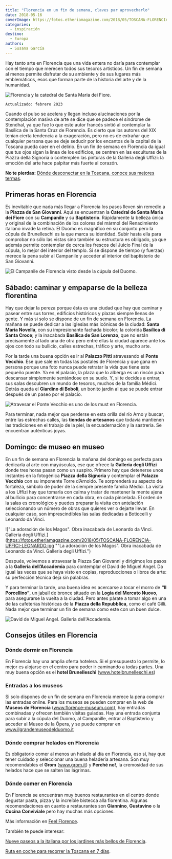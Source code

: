 ```yaml
---
title: "Florencia en un fin de semana, claves par aprovecharlo"
date: 2018-05-16
coverImage: https://fotos.etheriamagazine.com/2018/05/TOSCANA-FLORENCIA-FACHADA-CATEDRAL.jpg
categories: 
  - inspiración
destino: 
  - Europa
authors: 
  - Susana García
---
```


Hay tanto arte en Florencia que una vida entera no daría para contemplar con el tiempo 
que merecen todos sus tesoros artísticos. Un fin de semana al menos permite disfrutar de 
su ambiente y de sus lugares más emblemáticos, esos que forman parte de la historia del 
arte y de la humanidad. 

![Florencia y la catedral de Santa Maria dei Fiore.](https://fotos.etheriamagazine.com/2018/05/fin-semana-florencia-duomo.jpg "Florencia y la catedral de Santa Maria dei Fiore. © Marian Brandt")

```
Actualizado: febrero 2023
```

Cuando el pulso se acelera y llegan incluso alucinaciones por la contemplación masiva de 
arte se dice que se padece el síndrome de Stendhal, ya que fue lo que este autor francés 
sintió al contemplar la Basílica de la Santa Cruz de Florencia. Es cierto que los 
autores del XIX tenían cierta tendencia a la exageración, pero no es de extrañar que 
cualquier persona que se deje seducir por los encantos de la capital de la Toscana pueda 
caer en el delirio. En un fin de semana en Florencia da igual que tus ojos sigan la 
línea de los edificios, se centren en las esculturas de la Piazza della Signoria o 
contemplen las pinturas de la Galleria degli Uffizi: la emoción del arte hace palpitar 
más fuerte al corazón. 

**No te pierdas:** [Dónde desconectar en la Toscana, conoce sus mejores 
termas](https://etheriamagazine.com/2022/11/03/turismo-termal-toscana-italia/). 

## Primeras horas en Florencia

Es inevitable que nada más llegar a Florencia los pasos lleven sin remedio a la **Piazza 
de San Giovanni**. Aquí se encuentran la **Catedral de Santa Maria dei Fiore** con su 
**Campanile** y su **Baptisterio**. Rápidamente la belleza única y original de la 
combinación de los colores del mármol del Renacimiento italiano invade la retina. El 
Duomo es magnífico en su conjunto pero la cúpula de Brunelleschi es la que marca su 
identidad. Subir hasta ella para comprobar no sólo las vistas sino también su estructura 
es obligado, ya que además permite contemplar de cerca los frescos del Juicio Final de 
la cúpula, lo mejor del interior del templo. Si se dispone de tiempo (y fuerzas) merece 
la pena subir al Campanile y acceder al interior del baptisterio de San Giovanni. 

![El Campanile de Florencia visto desde la cúpula del Duomo.](https://fotos.etheriamagazine.com/2018/05/TOSCANA-FLORENCIA-CAMPANILLE.jpg "El Campanile de Florencia visto desde la cúpula del Duomo.")

## Sábado: caminar y empaparse de la belleza florentina

Hay que dejar la pereza porque ésta es una ciudad que hay que caminar y pasear entre sus 
torres, edificios históricos y plazas siempre llenas de gente. Y más si solo se dispone 
de un fin de semana en Florencia. La mañana se puede dedicar a las iglesias más icónicas 
de la ciudad: **Santa Maria Novella**, con su impresionante fachada bicolor; la colorida 
**Basílica di Santa Croce**; y la inacabada **Basílica de San Lorenzo**, que no están 
precisamente al lado una de otra pero entre ellas la ciudad aparece ante los ojos con 
todo su bullicio, calles estrechas, tráfico y arte, mucho arte. 

Por la tarde una buena opción es ir al **Palazzo Pitti** atravesando el **Ponte 
Vecchio**. Ese que sale en todas las postales de Florencia y que gana en persona porque 
una foto nunca puede retratar la vida que tiene este pequeño puente. Ya en el palacio, 
la plaza que lo alberga es un rincón para descansar simplemente sentándose en su suelo. 
Y, si te decides a entrar, sus salas descubren un mundo de tesoros, muchos de la familia 
Médici. Detrás queda el **Giardino di Boboli**, un bonito jardín al que se puede entrar 
después de un paseo por el palacio. 

![Atravesar el Ponte Vecchio es uno de los must en Florencia.](https://fotos.etheriamagazine.com/2018/05/TOSCANA-FLORENCIA-PONTE-VECCHIO-6.jpg "Atravesar el Ponte Vecchio es uno de los must en Florencia.")

Para terminar, nada mejor que perderse en esta orilla del río Arno y buscar, entre las 
estrechas calles, las **tiendas de artesanos** que todavía mantienen las tradiciones en 
el trabajo de la piel, la encuadernación y la sastrería. Se encuentran auténticas joyas. 

## Domingo: de museo en museo

En un fin de semana en Florencia la mañana del domingo es perfecta para dedicarla al 
arte con mayúsculas, ese que ofrece la **Galleria degli Uffizi** donde tres horas pasan 
como un suspiro. Primero hay que detenerse unos instantes en la fotogénica **Piazza 
della Signoria** y contemplar el **Palazzo Vecchio** con su imponente Torre d’Arnoldo. 
Te sorprenderá su aspecto de fortaleza, símbolo de poder de la siempre presente familia 
Médici. La visita a los Uffizi hay que tomarla con calma y tratar de mantener la mente 
ajena al bullicio para concentrarse en cada obra, en cada pincelada. El orden de la 
salas es cronológico y puedes preparar la visita con antelación seleccionando un número 
de obras que quieres ver o dejarte llevar. En cualquier caso, son imprescindibles las 
salas dedicadas a Boticcelli y Leonardo da Vinci. 

!["La adoración de los Magos". Obra inacabada de Leonardo da Vinci. Galleria degli Uffizi.](https://fotos.etheriamagazine.com/2018/05/TOSCANA-FLORENCIA-UFFICI-LEONARDO.jpg ""La adoración de los Magos". Obra inacabada de Leonardo da Vinci. Galleria degli Uffizi.")

Después, volvemos a atravesar la Piazza San Giovanni y dirigimos los pasos a la 
**Galleria dell’Accademia** para contemplar el David de Miguel Ángel. Da igual las veces 
que se haya visto en copias, reproducciones o libros de arte: su perfección técnica deja 
sin palabras. 

Y para terminar la tarde, una buena idea es acercarse a tocar el morro de **“Il 
Porcellino”**, un jabalí de bronce situado en la **Logia del Mercato Nuovo**, para 
asegurarse la vuelta a la ciudad. Pero antes párate a tomar algo en una de las 
cafeterías históricas de la **Piazza della Repubblica**, como el café Gilli. Nada mejor 
que terminar un fin de semana como este con un buen dulce. 

![David de Miguel Angel. Galleria dell'Accademia.](https://fotos.etheriamagazine.com/2018/05/TOSCANA-FLORENCIA-LA-ACADEMIA.jpg "David de Miguel Angel. Galleria dell'Accademia.")

## Consejos útiles en Florencia

### Dónde dormir en Florencia

En Florencia hay una amplia oferta hotelera. Si el presupuesto lo permite, lo mejor es 
alojarse en el centro para poder ir caminando a todas partes. Una muy buena opción es el 
**hotel Brunelleschi** (www.hotelbrunelleschi.es) 

### Entradas a los museos

Si solo dispones de un fin de semana en Florencia merece la pena comprar las entradas 
online. Para los museos se pueden comprar en la web de **Museos de Florencia** 
(www.florence-museum.com), hay entradas combinadas y ofrecen también visitas guiadas. 
Hay una entrada conjunta para subir a la cúpula del Duomo, al Campanille, entrar al 
Baptisterio y acceder al Museo de la Ópera, y se puede comprar en 
www.ilgrandemuseodelduomo.it 

### Dónde comprar helados en Florencia

Es obligatorio comer al menos un helado al día en Florencia, eso sí, hay que tener 
cuidado y seleccionar una buena heladería artesana. Son muy recomendables el **Grom** 
(www.grom.it) y **Perché no!**, la cremosidad de sus helados hace que se salten las 
lágrimas. 

### Dónde comer en Florencia

En Florencia se encuentran muy buenos restaurantes en el centro donde degustar pasta, 
pizza y la increíble bistecca alla fiorentina. Algunas recomendaciones en cuanto a 
restaurantes son **Giannino**, **Gustavino** o la **Cucina Conviviale** pero hay muchas 
más opciones. 

Más información en [Feel Florence](https://www.feelflorence.it/). 

También te puede interesar: 

[Nueve paseos a la italiana por los jardines más bellos de 
Florencia](https://etheriamagazine.com/2021/05/21/paseos-por-los-jardines-mas-bellos-de-florencia/). 

[Ruta en coche para recorrer la Toscana en 7 
días](https://etheriamagazine.com/2021/06/01/toscana-en-coche/).
